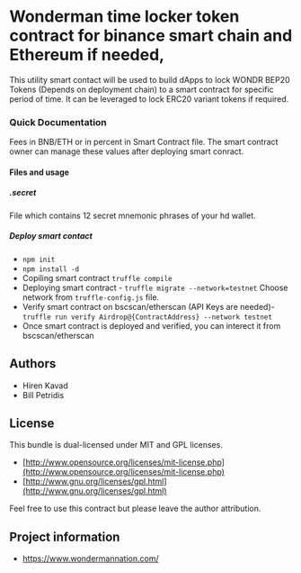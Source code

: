 # Wonderman time locker token contract for binance smart chain and Ethereum if needed,

This utility smart contact will be used to build dApps to lock WONDR BEP20 Tokens (Depends on deployment chain) to a smart contract for specific period of time. It can be leveraged to lock ERC20 variant tokens if required.

### Quick Documentation
Fees in BNB/ETH or in percent in Smart Contract file. The smart contract owner can manage these values after deploying smart conract.

#### Files and usage
##### .secret
File which contains 12 secret mnemonic phrases of your hd wallet.

##### Deploy smart contact
 - ```npm init```
 - ```npm install -d```
 - Copiling smart contract ```truffle compile```
 - Deploying smart contract - ```truffle migrate --network=testnet``` Choose network from ```truffle-config.js``` file.
 - Verify smart contract on bscscan/etherscan (API Keys are needed)- ```truffle run verify Airdrop@{ContractAddress} --network testnet```
 - Once smart contract is deployed and verified, you can interect it from bscscan/etherscan

## Authors

* Hiren Kavad
* Bill Petridis

## License

This bundle is dual-licensed under MIT and GPL licenses.

* [http://www.opensource.org/licenses/mit-license.php](http://www.opensource.org/licenses/mit-license.php)
* [http://www.gnu.org/licenses/gpl.html](http://www.gnu.org/licenses/gpl.html)

Feel free to use this contract but please leave the author attribution.

## Project information
* https://www.wondermannation.com/


